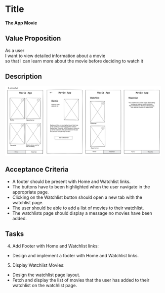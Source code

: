 # Title

<strong>The App Movie</strong>

## Value Proposition

As a user <br>
I want to view detailed information about a movie <br>
so that I can learn more about the movie before deciding to watch it <br>

## Description

![wireframe](./assets/scribble-watchlist.png)

## Acceptance Criteria

- A footer should be present with Home and Watchlist links.
- The buttons have to been highlighted when the user navigate in the appropriate page.
- Clicking on the Watchlist button should open a new tab with the watchlist page.
- The user should be able to add a list of movies to their watchlist.
- The watchlists page should display a message no movies have been added.

## Tasks

4. Add Footer with Home and Watchlist links:

- Design and implement a footer with Home and Watchlist links.

5. Display Watchlist Movies:

- Design the watchlist page layout.
- Fetch and display the list of movies that the user has added to their watchlist on the watchlist page.
